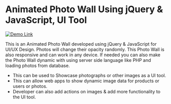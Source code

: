 # Animated Photo Wall Using jQuery & JavaScript, UI Tool

[![Demo Link](http://dhruvjani.in/img/demo_icon.png)](http://dhruvjani.in/github/Animated-Photo-Wall/)

This is an Animated Photo Wall developed using jQuery & JavaScript for UI/UX Design. Photos will change their opacity randomly. This Photo Wall is also responsive and can work in any device. If needed you can also make the Photo Wall dynamic with using server side language like PHP and loading photos from database.

  - This can be used to Showcase photographs or other images as a UI tool.
  - This can allow web apps to show dynamic image data for products or users or photos.
  - Developer can also add actions on images & add more functionality to the UI tool.
